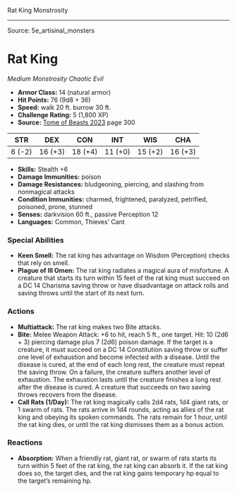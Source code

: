 <MonsterName/>Rat King</MonsterName>
<CreatureType/>Monstrosity</CreatureType>



---

Source: 5e_artisinal_monsters

# Rat King

*Medium* *Monstrosity* *Chaotic Evil*

- **Armor Class:** 14 (natural armor)
- **Hit Points:** 76 (9d8 + 36)
- **Speed:** walk 20 ft. burrow 30 ft.
- **Challenge Rating:** 5 (1,800 XP)
- **Source:** [Tome of Beasts 2023](https://koboldpress.com/kpstore/product/tome-of-beasts-1-2023-edition/) page 300

| STR | DEX | CON | INT | WIS | CHA |
| --- | --- | --- | --- | --- | --- |
| 6 (-2) | 16 (+3) | 18 (+4) | 11 (+0) | 15 (+2) | 16 (+3) |

- **Skills:** Stealth +6
- **Damage Immunities:** poison
- **Damage Resistances:** bludgeoning, piercing, and slashing from nonmagical attacks
- **Condition Immunities:** charmed, frightened, paralyzed, petrified, poisoned, prone, stunned
- **Senses:** darkvision 60 ft., passive Perception 12
- **Languages:** Common, Thieves’ Cant

### Special Abilities

- **Keen Smell:** The rat king has advantage on Wisdom (Perception) checks that rely on smell.
- **Plague of Ill Omen:** The rat king radiates a magical aura of misfortune. A creature that starts its turn within 15 feet of the rat king must succeed on a DC 14 Charisma saving throw or have disadvantage on attack rolls and saving throws until the start of its next turn.

### Actions

- **Multiattack:** The rat king makes two Bite attacks.
- **Bite:** Melee Weapon Attack: +6 to hit, reach 5 ft., one target. Hit: 10 (2d6 + 3) piercing damage plus 7 (2d6) poison damage. If the target is a creature, it must succeed on a DC 14 Constitution saving throw or suffer one level of exhaustion and become infected with a disease. Until the disease is cured, at the end of each long rest, the creature must repeat the saving throw. On a failure, the creature suffers another level of exhaustion. The exhaustion lasts until the creature finishes a long rest after the disease is cured. A creature that succeeds on two saving throws recovers from the disease.
- **Call Rats (1/Day):** The rat king magically calls 2d4 rats, 1d4 giant rats, or 1 swarm of rats. The rats arrive in 1d4 rounds, acting as allies of the rat king and obeying its spoken commands. The rats remain for 1 hour, until the rat king dies, or until the rat king dismisses them as a bonus action.

### Reactions

- **Absorption:** When a friendly rat, giant rat, or swarm of rats starts its turn within 5 feet of the rat king, the rat king can absorb it. If the rat king does so, the target dies, and the rat king gains temporary hp equal to the target’s remaining hp.


